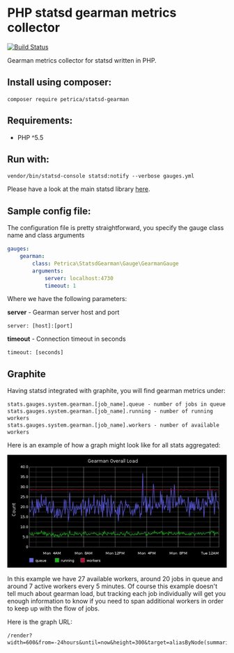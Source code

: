 # PHP statsd gearman metrics collector

[![Build Status](https://travis-ci.org/petrica/php-statsd-gearman.svg?branch=master)](https://travis-ci.org/petrica/php-statsd-gearman)

Gearman metrics collector for statsd written in PHP.

Install using composer:
-----------------------

```shell
composer require petrica/statsd-gearman
```

Requirements:
-------------

* PHP ^5.5

Run with:
---------

```shell
vendor/bin/statsd-console statsd:notify --verbose gauges.yml
```

Please have a look at the main statsd library [here](https://github.com/petrica/php-statsd-system).

Sample config file:
-------------------

The configuration file is pretty straightforward, you specify the gauge class name and class arguments

```yml
gauges:
    gearman:
        class: Petrica\StatsdGearman\Gauge\GearmanGauge
        arguments:
            server: localhost:4730
            timeout: 1
```

Where we have the following parameters:

**server** - Gearman server host and port
```
server: [host]:[port]
```

**timeout** - Connection timeout in seconds
```
timeout: [seconds]
```

Graphite
--------

Having statsd integrated with graphite, you will find gearman metrics under:

```
stats.gauges.system.gearman.[job_name].queue - number of jobs in queue
stats.gauges.system.gearman.[job_name].running - number of running workers
stats.gauges.system.gearman.[job_name].workers - number of available workers
```

Here is an example of how a graph might look like for all stats aggregated:

![Gearman Stats](docs/gearman.jpg)

In this example we have 27 available workers, around 20 jobs in queue and around 7 active workers every 5 minutes.
Of course this example doesn't tell much about gearman load, but tracking each job individually will get
you enough information to know if you need to span additional workers in order to keep up with the flow of jobs. 

Here is the graph URL:

```
/render?width=600&from=-24hours&until=now&height=300&target=aliasByNode(summarize(sumSeries(stats.gauges.system.gearman.*.queue)%2C%20%225minutes%22%2C%20%22avg%22%2C%20true)%2C5)&target=aliasByNode(summarize(sumSeries(stats.gauges.system.gearman.*.running)%2C%20%225minutes%22%2C%20%22avg%22%2C%20true)%2C5)&target=aliasByNode(summarize(sumSeries(stats.gauges.system.gearman.*.workers)%2C%20%225minutes%22%2C%20%22avg%22%2C%20true)%2C5)&title=Gearman%20Overall%20Load&vtitle=Count&_uniq=0.5637446563409128
```
